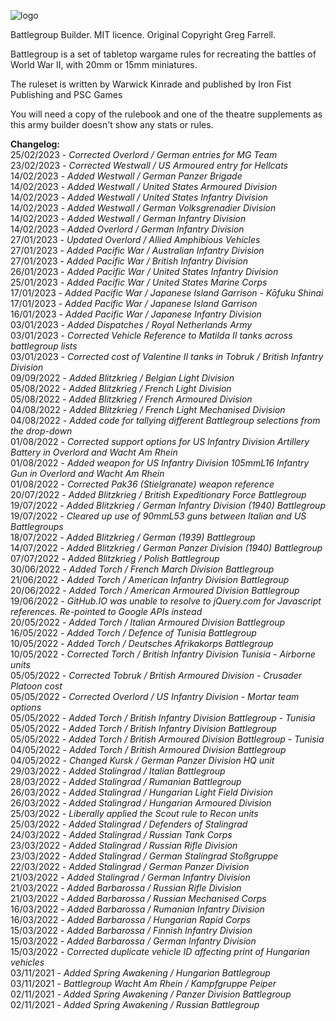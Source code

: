 ![logo](https://user-images.githubusercontent.com/34754152/139557079-2a69fc0e-8544-44b0-9d50-763c376f6f8c.png)

Battlegroup Builder. MIT licence. Original Copyright Greg Farrell.



Battlegroup is a set of tabletop wargame rules for recreating the battles of World War II, with 20mm or 15mm miniatures.

The ruleset is written by Warwick Kinrade and published by Iron Fist Publishing and PSC Games

You will need a copy of the rulebook and one of the theatre supplements as this army builder doesn't show any stats or rules.


**Changelog:**<br>
25/02/2023 - _Corrected Overlord / German entries for MG Team_<br>
23/02/2023 - _Corrected Westwall / US Armoured entry for Hellcats_<br>
14/02/2023 - _Added Westwall / German Panzer Brigade_<br>
14/02/2023 - _Added Westwall / United States Armoured Division_<br>
14/02/2023 - _Added Westwall / United States Infantry Division_<br>
14/02/2023 - _Added Westwall / German Volksgrenadier Division_<br>
14/02/2023 - _Added Westwall / German Infantry Division_<br>
14/02/2023 - _Added Overlord / German Infantry Division_<br>
27/01/2023 - _Updated Overlord / Allied Amphibious Vehicles_<br>
27/01/2023 - _Added Pacific War / Australian Infantry Division_<br>
27/01/2023 - _Added Pacific War / British Infantry Division_<br>
26/01/2023 - _Added Pacific War / United States Infantry Division_<br>
25/01/2023 - _Added Pacific War / United States Marine Corps_<br>
17/01/2023 - _Added Pacific War / Japanese Island Garrison - Kōfuku Shinai_<br>
17/01/2023 - _Added Pacific War / Japanese Island Garrison_<br>
16/01/2023 - _Added Pacific War / Japanese Infantry Division_<br>
03/01/2023 - _Added Dispatches / Royal Netherlands Army_<br>
03/01/2023 - _Corrected Vehicle Reference to Matilda II tanks across battlegroup lists_<br>
03/01/2023 - _Corrected cost of Valentine II tanks in Tobruk / British Infantry Division_<br>
09/09/2022 - _Added Blitzkrieg / Belgian Light Division_<br>
05/08/2022 - _Added Blitzkrieg / French Light Division_<br>
05/08/2022 - _Added Blitzkrieg / French Armoured Division_<br>
04/08/2022 - _Added Blitzkrieg / French Light Mechanised Division_<br>
04/08/2022 - _Added code for tallying different Battlegroup selections from the drop-down_<br>
01/08/2022 - _Corrected support options for US Infantry Division Artillery Battery in Overlord and Wacht Am Rhein_<br>
01/08/2022 - _Added weapon for US Infantry Division 105mmL16 Infantry Gun in Overlord and Wacht Am Rhein_<br>
01/08/2022 - _Corrected Pak36 (Stielgranate) weapon reference_<br>
20/07/2022 - _Added Blitzkrieg / British Expeditionary Force Battlegroup_<br>
19/07/2022 - _Added Blitzkrieg / German Infantry Division (1940) Battlegroup_<br>
19/07/2022 - _Cleared up use of 90mmL53 guns between Italian and US Battlegroups_<br>
18/07/2022 - _Added Blitzkrieg / German (1939) Battlegroup_<br>
14/07/2022 - _Added Blitzkrieg / German Panzer Division (1940) Battlegroup_<br>
07/07/2022 - _Added Blitzkrieg / Polish Battlegroup_<br>
30/06/2022 - _Added Torch / French March Division Battlegroup_<br>
21/06/2022 - _Added Torch / American Infantry Division Battlegroup_<br>
20/06/2022 - _Added Torch / American Armoured Division Battlegroup_<br>
19/06/2022 - _GitHub.IO was unable to resolve to jQuery.com for Javascript references. Re-pointed to Google APIs instead_<br>
20/05/2022 - _Added Torch / Italian Armoured Division Battlegroup_<br>
16/05/2022 - _Added Torch / Defence of Tunisia Battlegroup_<br>
10/05/2022 - _Added Torch / Deutsches Afrikakorps Battlegroup_<br>
10/05/2022 - _Corrected Torch / British Infantry Division Tunisia - Airborne units_<br>
05/05/2022 - _Corrected Tobruk / British Armoured Division - Crusader Platoon cost_<br>
05/05/2022 - _Corrected Overlord / US Infantry Division - Mortar team options_<br>
05/05/2022 - _Added Torch / British Infantry Division Battlegroup - Tunisia_<br>
05/05/2022 - _Added Torch / British Infantry Division Battlegroup_<br>
05/05/2022 - _Added Torch / British Armoured Division Battlegroup - Tunisia_<br>
04/05/2022 - _Added Torch / British Armoured Division Battlegroup_<br>
04/05/2022 - _Changed Kursk / German Panzer Division HQ unit_<br>
29/03/2022 - _Added Stalingrad / Italian Battlegroup_<br>
28/03/2022 - _Added Stalingrad / Rumanian Battlegroup_<br>
26/03/2022 - _Added Stalingrad / Hungarian Light Field Division_<br>
26/03/2022 - _Added Stalingrad / Hungarian Armoured Division_<br>
25/03/2022 - _Liberally applied the Scout rule to Recon units_<br>
25/03/2022 - _Added Stalingrad / Defenders of Stalingrad_<br>
24/03/2022 - _Added Stalingrad / Russian Tank Corps_<br>
23/03/2022 - _Added Stalingrad / Russian Rifle Division_<br>
23/03/2022 - _Added Stalingrad / German Stalingrad Stoßgruppe_<br>
22/03/2022 - _Added Stalingrad / German Panzer Division_<br>
21/03/2022 - _Added Stalingrad / German Infantry Division_<br>
21/03/2022 - _Added Barbarossa / Russian Rifle Division_<br>
21/03/2022 - _Added Barbarossa / Russian Mechanised Corps_<br>
16/03/2022 - _Added Barbarossa / Rumanian Infantry Division_<br>
16/03/2022 - _Added Barbarossa / Hungarian Rapid Corps_<br>
15/03/2022 - _Added Barbarossa / Finnish Infantry Division_<br>
15/03/2022 - _Added Barbarossa / German Infantry Division_<br>
15/03/2022 - _Corrected duplicate vehicle ID affecting print of Hungarian vehicles_<br>
03/11/2021 - _Added Spring Awakening / Hungarian Battlegroup_<br>
03/11/2021 - _Battlegroup Wacht Am Rhein / Kampfgruppe Peiper_<br>
02/11/2021 - _Added Spring Awakening / Panzer Division Battlegroup_<br>
02/11/2021 - _Added Spring Awakening / Russian Battlegroup_
